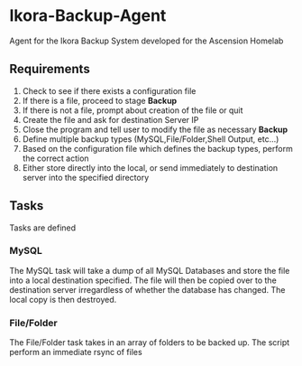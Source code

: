 # Ikora-Backup-Agent
Agent for the Ikora Backup System developed for the Ascension Homelab

## Requirements
1. Check to see if there exists a configuration file
2. If there is a file, proceed to stage **Backup**
3. If there is not a file, prompt about creation of the file or quit
4. Create the file and ask for destination Server IP
5. Close the program and tell user to modify the file as necessary
**Backup**
1. Define multiple backup types (MySQL,File/Folder,Shell Output, etc...)
2. Based on the configuration file which defines the backup types, perform the correct action
3. Either store directly into the local, or send immediately to destination server into the specified directory

## Tasks

Tasks are defined 

### MySQL

The MySQL task will take a dump of all MySQL Databases and store the file into a local destination specified. The file will then be copied over to the destination server irregardless of whether the database has changed. The local copy is then destroyed.

### File/Folder

The File/Folder task takes in an array of folders to be backed up. The script perform an immediate rsync of files 